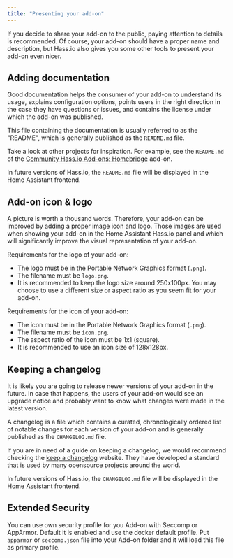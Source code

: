 ```yaml
---
title: "Presenting your add-on"
---
```


If you decide to share your add-on to the public, paying attention to details is recommended. Of course, your add-on should have a proper name and description, but Hass.io also gives you some other tools to present your add-on even nicer.

## Adding documentation

Good documentation helps the consumer of your add-on to understand its usage, explains configuration options, points users in the right direction in the case they have questions or issues, and contains the license under which the add-on was published.

This file containing the documentation is usually referred to as the "README", which is generally published as the `README.md` file.

Take a look at other projects for inspiration. For example, see the `README.md` of the [Community Hass.io Add-ons: Homebridge](https://github.com/hassio-addons/addon-homebridge/blob/master/README.md) add-on.

In future versions of Hass.io, the `README.md` file will be displayed in the Home Assistant frontend.

## Add-on icon & logo

A picture is worth a thousand words. Therefore, your add-on can be improved by adding a proper image icon and logo. Those images are used when showing your add-on in the Home Assistant Hass.io panel and which will significantly improve the visual representation of your add-on.

Requirements for the logo of your add-on:

- The logo must be in the Portable Network Graphics format (`.png`).
- The filename must be `logo.png`.
- It is recommended to keep the logo size around 250x100px. You may choose to use a different size or aspect ratio as you seem fit for your add-on.

Requirements for the icon of your add-on:

- The icon must be in the Portable Network Graphics format (`.png`).
- The filename must be `icon.png`.
- The aspect ratio of the icon must be 1x1 (square).
- It is recommended to use an icon size of 128x128px.

## Keeping a changelog

It is likely you are going to release newer versions of your add-on in the future. In case that happens, the users of your add-on would see an upgrade notice and probably want to know what changes were made in the latest version.

A changelog is a file which contains a curated, chronologically ordered list of notable changes for each version of your add-on and is generally published as the `CHANGELOG.md` file.

If you are in need of a guide on keeping a changelog, we would recommend checking the [keep a changelog](http://keepachangelog.com) website. They have developed a standard that is used by many opensource projects around the world.

In future versions of Hass.io, the `CHANGELOG.md` file will be displayed in the Home Assistant frontend.

## Extended Security

You can use own security profile for you Add-on with Seccomp or AppArmor. Default it is enabled and use the docker default profile. Put `apparmor` or `seccomp.json` file into your Add-on folder and it will load this file as primary profile.
